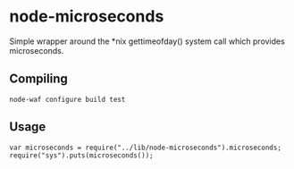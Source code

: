 node-microseconds
=================

Simple wrapper around the *nix gettimeofday() system call which provides microseconds.

Compiling
---------

    node-waf configure build test

Usage
-----

    var microseconds = require("../lib/node-microseconds").microseconds;
    require("sys").puts(microseconds());
